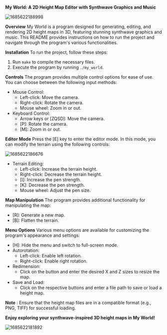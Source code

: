 
**My World: A 2D Height Map Editor with Synthwave Graphics and Music**

![1685622188998](https://file+.vscode-resource.vscode-cdn.net/home/vpy/delivery/mes_repo_github/World/image/README/1685622188998.png)

**Overview**
My World is a program designed for generating, editing, and rendering 2D height maps in 3D, featuring stunning synthwave graphics and music. This README provides instructions on how to run the project and navigate through the program's various functionalities.

**Installation**
To run the project, follow these steps:

1. Run `make` to compile the necessary files.
2. Execute the program by running `./my_world`.

**Controls**
The program provides multiple control options for ease of use. You can choose between the following input methods:

* Mouse Control:
  * Left-click: Move the camera.
  * Right-click: Rotate the camera.
  * Mouse wheel: Zoom in or out.
* Keyboard Control:
  * Arrow keys or [ZQSD]: Move the camera.
  * [P]: Rotate the camera.
  * [M]: Zoom in or out.

**Editor Mode**
Press the [E] key to enter the editor mode. In this mode, you can modify the terrain using the following controls:

![1685622186676](https://file+.vscode-resource.vscode-cdn.net/home/vpy/delivery/mes_repo_github/World/image/README/1685622186676.png)

* Terrain Editing:
  * Left-click: Increase the terrain height.
  * Right-click: Decrease the terrain height.
  * [I]: Increase the pen strength.
  * [K]: Decrease the pen strength.
  * Mouse wheel: Adjust the pen size.

**Map Manipulation**
The program provides additional functionality for manipulating the map:

* [R]: Generate a new map.
* [B]: Flatten the terrain.

**Menu Options**
Various menu options are available for customizing the program's appearance and settings:

* [H]: Hide the menu and switch to full-screen mode.
* Autorotation:
  * Left-click: Enable left rotation.
  * Right-click: Enable right rotation.
* Redimension:
  * Click on the button and enter the desired X and Z sizes to resize the map.
* Save and Load:
  * Click on the respective buttons and enter a file path to save or load a height map.

 **Note** : Ensure that the height map files are in a compatible format (e.g., PNG, TIFF) for successful loading.

**Enjoy exploring your synthwave-inspired 3D height maps in My World!**

![1685622181892](https://file+.vscode-resource.vscode-cdn.net/home/vpy/delivery/mes_repo_github/World/image/README/1685622181892.png)
